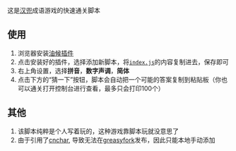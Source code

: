 这是[汉兜](https://handle.antfu.me/)成语游戏的快速通关脚本

## 使用

1. 浏览器安装[油候插件](https://www.tampermonkey.net/)
2. 点击安装好的插件，选择添加新脚本，将[`index.js`](./index.js)的内容复制进去，保存即可
3. 右上角设置，选择**拼音**，**数字声调**，**简体**
4. 点击下方的“猜一下”按钮，脚本会自动把一个可能的答案复制到粘贴板（你也可以通关打开控制台进行查看，最多只会打印100个）

## 其他

1. 该脚本纯粹是个人写着玩的，这种游戏靠脚本玩就没意思了
2. 由于引用了[cnchar](https://theajack.gitee.io/cnchar/), 导致无法在[greasyfork](https://greasyfork.org/zh-CN)发布，因此只能本地手动添加